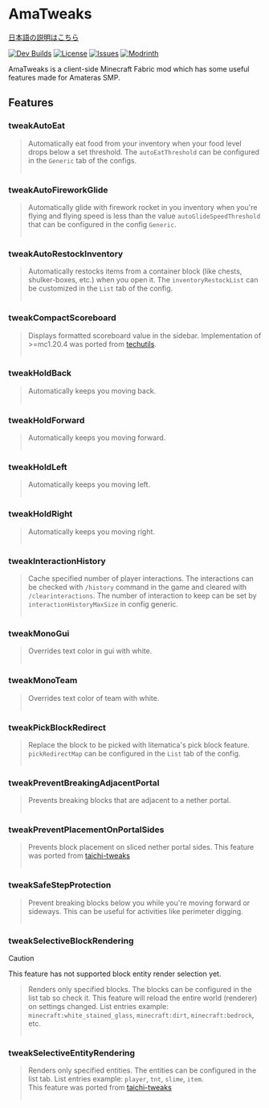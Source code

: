 # AmaTweaks

[日本語の説明はこちら](README_ja.md)

[![Dev Builds](https://github.com/amateras-server/ama-tweaks/actions/workflows/gradle.yml/badge.svg)](https://github.com/amateras-server/ama-tweaks/actions/workflows/gradle.yml)
[![License](https://img.shields.io/github/license/amateras-server/ama-tweaks.svg)](https://opensource.org/licenses/MIT)
[![Issues](https://img.shields.io/github/issues/amateras-server/ama-tweaks.svg)](https://github.com/amateras-server/ama-tweaks/issues)
[![Modrinth](https://img.shields.io/modrinth/dt/amatweaks?label=Modrinth%20Downloads)](https://modrinth.com/mod/amatweaks)

AmaTweaks is a client-side Minecraft Fabric mod which has some useful features made for Amateras SMP.

## Features


### tweakAutoEat

> Automatically eat food from your inventory when your food level drops below a set threshold.
The `autoEatThreshold` can be configured in the `Generic` tab of the configs.
<br><br>

### tweakAutoFireworkGlide

> Automatically glide with firework rocket in you inventory when you're flying and flying speed is less than the value `autoGlideSpeedThreshold` that can be configured in the config `Generic`.
<br><br>

### tweakAutoRestockInventory

> Automatically restocks items from a container block (like chests, shulker-boxes, etc.) when you open it.
The `inventoryRestockList` can be customized in the `List` tab of the config.
<br><br>

### tweakCompactScoreboard

> Displays formatted scoreboard value in the sidebar.
Implementation of >=mc1.20.4 was ported from [techutils](https://github.com/Kikugie/techutils).
<br><br>

### tweakHoldBack

> Automatically keeps you moving back.
<br><br>

### tweakHoldForward

> Automatically keeps you moving forward.
<br><br>

### tweakHoldLeft

> Automatically keeps you moving left.
<br><br>

### tweakHoldRight

> Automatically keeps you moving right.
<br><br>

### tweakInteractionHistory

> Cache specified number of player interactions.
The interactions can be checked with `/history` command in the game and cleared with `/clearinteractions`.
The number of interaction to keep can be set by `interactionHistoryMaxSize` in config generic.
<br><br>

### tweakMonoGui

> Overrides text color in gui with white.
<br><br>

### tweakMonoTeam

> Overrides text color of team with white.
<br><br>

### tweakPickBlockRedirect

> Replace the block to be picked with litematica's pick block feature. `pickRedirectMap` can be configured in the `List` tab of the config.
<br><br>

### tweakPreventBreakingAdjacentPortal

> Prevents breaking blocks that are adjacent to a nether portal.
<br><br>

### tweakPreventPlacementOnPortalSides

> Prevents block placement on sliced nether portal sides.
This feature was ported from [taichi-tweaks](https://github.com/TaichiServer/taichi-tweaks)
<br><br>

### tweakSafeStepProtection

> Prevent breaking blocks below you while you're moving forward or sideways.
This can be useful for activities like perimeter digging.
<br><br>

### tweakSelectiveBlockRendering

> [!CAUTION]
> This feature has not supported block entity render selection yet.<br>

> Renders only specified blocks. The blocks can be configured in the list tab so check it. This feature will reload the entire world (renderer) on settings changed.
List entries example: `minecraft:white_stained_glass`, `minecraft:dirt`, `minecraft:bedrock`, etc.
<br><br>

### tweakSelectiveEntityRendering

> Renders only specified entities. The entities can be configured in the list tab.
List entries example: `player`, `tnt`, `slime`, `item`.
<br> This feature was ported from [taichi-tweaks](https://github.com/TaichiServer/taichi-tweaks)
<br><br>